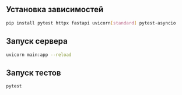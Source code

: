## Установка зависимостей

```bash
pip install pytest httpx fastapi uvicorn[standard] pytest-asyncio
```

## Запуск сервера

```bash
uvicorn main:app --reload
```

## Запуск тестов

```bash
pytest
```
